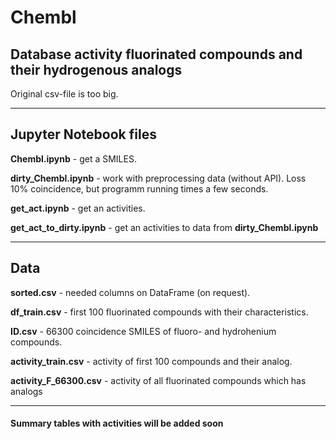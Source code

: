 Chembl
=========
Database activity fluorinated compounds and their hydrogenous analogs
------

Original csv-file is too big.
***
## Jupyter Notebook files
**Chembl.ipynb** - get a SMILES.

**dirty_Chembl.ipynb** - work with preprocessing data (without API). Loss 10% coincidence, but programm running times a few seconds.

**get_act.ipynb** - get an activities.

**get_act_to_dirty.ipynb** - get an activities to data from **dirty_Chembl.ipynb**

***
## Data
**sorted.csv** - needed columns on DataFrame (on request).

**df_train.csv** - first 100 fluorinated compounds with their characteristics.

**ID.csv** - 66300 coincidence SMILES of fluoro- and hydrohenium compounds.

**activity_train.csv** - activity of first 100 compounds and their analog.

**activity_F_66300.csv** - activity of all fluorinated compounds which has analogs

---
#### Summary tables with activities will be added soon
